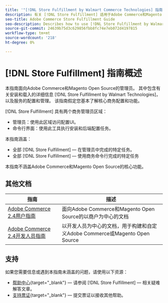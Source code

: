 ```yaml
---
title: '"[!DNL Store Fulfillment by Walmart Commerce Technologies] 指南概述”'
description: 有关 [!DNL Store Fulfillment] 适用于Adobe Commerce和Magento Open Source管理员，包括安装和入门
seo-title: Adobe Commerce Store Fulfillment Guide
seo-description: Describes how to use [!DNL Store Fulfillment by Walmart Technologies] services with Adobe Commerce or Magento Open Source.
source-git-commit: 24639b75d3c629856fbb8fc74e7eb072d4197815
workflow-type: tm+mt
source-wordcount: '218'
ht-degree: 0%

---
```


# [!DNL Store Fulfillment] 指南概述

本指南面向Adobe Commerce和Magento Open Source的管理员。 其中包含有关安装和载入的详细信息 [!DNL Store Fulfillment by Walmart Technologies]，以及服务的配置和管理。 该指南假定您基本了解核心商务配置和功能。

[!DNL Store Fulfillment] 具有两个商务管理员区域：

* 管理员：使用此区域访问配置UI。
* 命令行界面：使用此工具执行安装和后端配置任务。

本指南涵盖：

* 全部 [!DNL Store Fulfillment] — 在管理员中完成的特定任务。
* 全部 [!DNL Store Fulfillment] — 使用商务命令行完成的特定任务

本指南不涵盖Adobe Commerce和Magento Open Source的核心功能。

## 其他文档

| 指南 | 描述 |
|-----------------------------------------------------------------------|---------------------------------------------------------------------------------------------------|
| [Adobe Commerce 2.4用户指南](https://docs.magento.com/user-guide/) | 面向Adobe Commerce和Magento Open Source的以商户为中心的文档 |
| [Adobe Commerce 2.4开发人员指南](https://devdocs.magento.com/) | 以开发人员为中心的文档，用于构建和自定义Adobe Commerce或Magento Open Source |

## 支持

如果您需要信息或遇到本指南未涵盖的问题，请使用以下资源：

* [帮助中心](https://support.magento.com/hc/en-us){target=&quot;_blank&quot;} — 请参阅 [!DNL Store Fulfillment] — 相关疑难解答文章。
* [支持票证](https://support.magento.com/hc/en-us/articles/360000913794#submit-ticket){target=&quot;_blank&quot;} — 提交票证以接收其他帮助。
